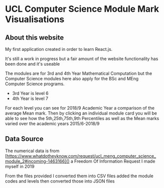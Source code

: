 # UCL Computer Science Module Mark Visualisations 

## About this website 
My first application created in order to learn React.js.

It's still a work in progress but a fair amount of the website functionality has been done and it's useable

The modules are for 3rd and 4th Year Mathematical Computation but the Computer Science modules here also apply for the BSc and MEng Computer Science programs. 

- 3rd Year is level 6 
- 4th Year is level 7

For each level you can see for 2018/9 Academic Year a comparison of the average Mean mark. Then by clicking an individual module card you will be able to see how the 5th,25th,75th,9th Percentiles as well as the Mean marks varied over the academic years 2015/6-2018/9 

## Data Source 
The numerical data is from [https://www.whatdotheyknow.com/request/ucl_meng_computer_science_module_2#incoming-1463166]() a Freedom Of Information Request I made myself in 2019

From the files provided I converted them into CSV files added the module codes and levels then converted those into JSON files 
